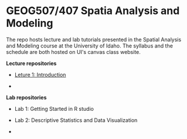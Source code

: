 # GEOG507/407 Spatia Analysis and Modeling

The repo hosts lecture and lab tutorials presented in the Spatial Analysis and Modeling course at the University of Idaho. The syllabus and the schedule are both hosted on UI's canvas class website.

**Lecture repositories**

-   [Leture 1: Introduction](Lecture_notes/Lecture1.html)

-   

**Lab repositories**

-   Lab 1: Getting Started in R studio

-   Lab 2: Descriptive Statistics and Data Visualization

-   
